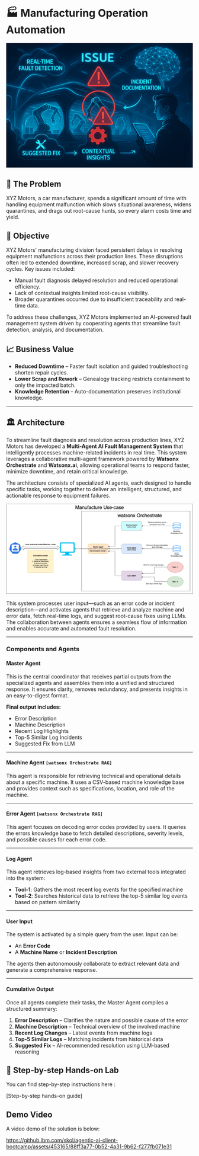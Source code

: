 # 🏭 Manufacturing Operation Automation

![image](assets/manufacturing.png)

## 🤔 The Problem

XYZ Motors, a car manufacturer, spends a significant amount of time with handling equipment malfunction which slows situational awareness, widens quarantines, and drags out root-cause hunts, so every alarm costs time and yield.

## 🎯 Objective

XYZ Motors' manufacturing division faced persistent delays in resolving equipment malfunctions across their production lines. These disruptions often led to extended downtime, increased scrap, and slower recovery cycles. Key issues included:

* Manual fault diagnosis delayed resolution and reduced operational efficiency.
* Lack of contextual insights limited root-cause visibility.
* Broader quarantines occurred due to insufficient traceability and real-time data.

To address these challenges, XYZ Motors implemented an AI-powered fault management system driven by cooperating agents that streamline fault detection, analysis, and documentation.


## 📈 Business Value

* **Reduced Downtime** – Faster fault isolation and guided troubleshooting shorten repair cycles.
* **Lower Scrap and Rework** – Genealogy tracking restricts containment to only the impacted batch.
* **Knowledge Retention** – Auto-documentation preserves institutional knowledge.

---

## 🏛 Architecture

To streamline fault diagnosis and resolution across production lines, XYZ Motors has developed a **Multi-Agent AI Fault Management System** that intelligently processes machine-related incidents in real time. This system leverages a collaborative multi-agent framework powered by **Watsonx Orchestrate** and **Watsonx.ai**, allowing operational teams to respond faster, minimize downtime, and retain critical knowledge.

The architecture consists of specialized AI agents, each designed to handle specific tasks, working together to deliver an intelligent, structured, and actionable response to equipment failures.

<img width="900" alt="image" src="assets/ManufacturesUsecase.png">

This system processes user input—such as an error code or incident description—and activates agents that retrieve and analyze machine and error data, fetch real-time logs, and suggest root-cause fixes using LLMs. The collaboration between agents ensures a seamless flow of information and enables accurate and automated fault resolution.

---

### Components and Agents

#### **Master Agent**

This is the central coordinator that receives partial outputs from the specialized agents and assembles them into a unified and structured response. It ensures clarity, removes redundancy, and presents insights in an easy-to-digest format.

**Final output includes:**

* Error Description
* Machine Description
* Recent Log Highlights
* Top-5 Similar Log Incidents
* Suggested Fix from LLM

---

#### **Machine Agent** `[watsonx Orchestrate RAG]`

This agent is responsible for retrieving technical and operational details about a specific machine. It uses a CSV-based machine knowledge base and provides context such as specifications, location, and role of the machine.

---

#### **Error Agent** `[watsonx Orchestrate RAG]`

This agent focuses on decoding error codes provided by users. It queries the errors knowledge base to fetch detailed descriptions, severity levels, and possible causes for each error code.

---

#### **Log Agent**

This agent retrieves log-based insights from two external tools integrated into the system:

* **Tool-1**: Gathers the most recent log events for the specified machine
* **Tool-2**: Searches historical data to retrieve the top-5 similar log events based on pattern similarity

---

#### User Input

The system is activated by a simple query from the user. Input can be:

* An **Error Code**
* A **Machine Name** or **Incident Description**

The agents then autonomously collaborate to extract relevant data and generate a comprehensive response.

---

#### Cumulative Output

Once all agents complete their tasks, the Master Agent compiles a structured summary:

1. **Error Description** – Clarifies the nature and possible cause of the error
2. **Machine Description** – Technical overview of the involved machine
3. **Recent Log Changes** – Latest events from machine logs
4. **Top-5 Similar Logs** – Matching incidents from historical data
5. **Suggested Fix** – AI-recommended resolution using LLM-based reasoning

## 📝 Step-by-step Hands-on Lab
You can find step-by-step instructions here :

[Step-by-step hands-on guide]

## Demo Video
A video demo of the solution is below:

https://github.ibm.com/skol/agentic-ai-client-bootcamp/assets/453165/88ff3a77-0b52-4a31-9b62-f277fb071e31



